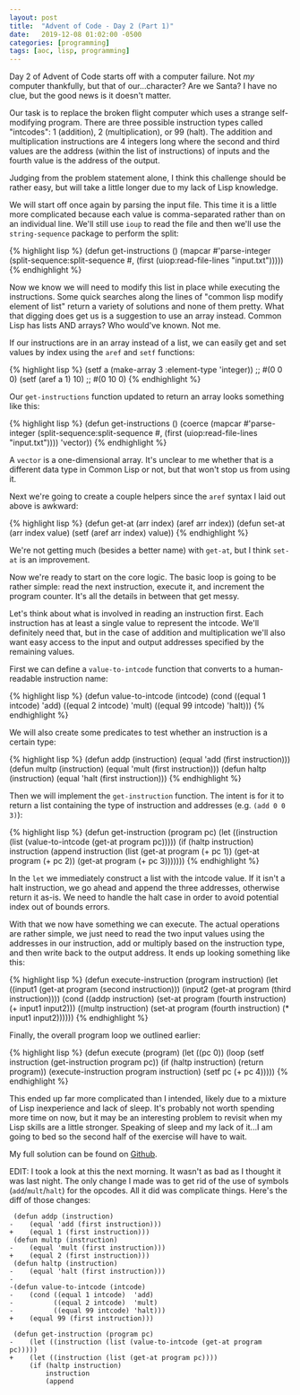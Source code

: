```yaml
---
layout: post
title:  "Advent of Code - Day 2 (Part 1)"
date:   2019-12-08 01:02:00 -0500
categories: [programming]
tags: [aoc, lisp, programming]
---
```


Day 2 of Advent of Code starts off with a computer failure. Not *my* computer thankfully, but that of our...character? Are we Santa? I have no clue, but the good news is it doesn't matter. 

Our task is to replace the broken flight computer which uses a strange self-modifying program. There are three possible instruction types called "intcodes": 1 (addition), 2 (multiplication), or 99 (halt). The addition and multiplication instructions are 4 integers long where the second and third values are the address (within the list of instructions) of inputs and the fourth value is the address of the output.

Judging from the problem statement alone, I think this challenge should be rather easy, but will take a little longer due to my lack of Lisp knowledge.

We will start off once again by parsing the input file. This time it is a little more complicated because each value is comma-separated rather than on an individual line. We'll still use `ioup` to read the file and then we'll use the `string-sequence` package to perform the split:

{% highlight lisp %}
(defun get-instructions ()
    (mapcar 
        #'parse-integer 
        (split-sequence:split-sequence #\,
            (first (uiop:read-file-lines "input.txt")))))
{% endhighlight %}

Now we know we will need to modify this list in place while executing the instructions. Some quick searches along the lines of "common lisp modify element of list" return a variety of solutions and none of them pretty. What that digging does get us is a suggestion to use an array instead. Common Lisp has lists AND arrays? Who would've known. Not me.

If our instructions are in an array instead of a list, we can easily get and set values by index using the `aref` and `setf` functions:

{% highlight lisp %}
(setf a (make-array 3 :element-type 'integer))
;; #(0 0 0)
(setf (aref a 1) 10)
;; #(0 10 0)
{% endhighlight %}

Our `get-instructions` function updated to return an array looks something like this:

{% highlight lisp %}
(defun get-instructions ()
    (coerce
        (mapcar 
            #'parse-integer 
            (split-sequence:split-sequence #\,
                (first (uiop:read-file-lines "input.txt"))))
        'vector))
{% endhighlight %}

A `vector` is a one-dimensional array. It's unclear to me whether that is a different data type in Common Lisp or not, but that won't stop us from using it.

Next we're going to create a couple helpers since the `aref` syntax I laid out above is awkward:

{% highlight lisp %}
(defun get-at (arr index)
    (aref arr index))
(defun set-at (arr index value)
    (setf (aref arr index) value))
{% endhighlight %}

We're not getting much (besides a better name) with `get-at`, but I think `set-at` is an improvement.

Now we're ready to start on the core logic. The basic loop is going to be rather simple: read the next instruction, execute it, and increment the program counter. It's all the details in between that get messy.

Let's think about what is involved in reading an instruction first. Each instruction has at least a single value to represent the intcode. We'll definitely need that, but in the case of addition and multiplication we'll also want easy access to the input and output addresses specified by the remaining values.

First we can define a `value-to-intcode` function that converts to a human-readable instruction name:

{% highlight lisp %}
(defun value-to-intcode (intcode)
    (cond ((equal 1 intcode)  'add)
          ((equal 2 intcode)  'mult)
          ((equal 99 intcode) 'halt)))
{% endhighlight %}

We will also create some predicates to test whether an instruction is a certain type:

{% highlight lisp %}
(defun addp (instruction)
    (equal 'add (first instruction)))
(defun multp (instruction)
    (equal 'mult (first instruction)))
(defun haltp (instruction)
    (equal 'halt (first instruction)))
{% endhighlight %}

Then we will implement the `get-instruction` function. The intent is for it to return a list containing the type of instruction and addresses (e.g. `(add 0 0 3)`):

{% highlight lisp %}
(defun get-instruction (program pc)
    (let ((instruction (list (value-to-intcode (get-at program pc)))))
    (if (haltp instruction) 
        instruction
        (append 
            instruction
            (list
                (get-at program (+ pc 1))
                (get-at program (+ pc 2))
                (get-at program (+ pc 3)))))))
{% endhighlight %}

In the `let` we immediately construct a list with the intcode value. If it isn't a halt instruction, we go ahead and append the three addresses, otherwise return it as-is. We need to handle the halt case in order to avoid potential index out of bounds errors.

With that we now have something we can execute. The actual operations are rather simple, we just need to read the two input values using the addresses in our instruction, add or multiply based on the instruction type, and then write back to the output address. It ends up looking something like this:

{% highlight lisp %}
(defun execute-instruction (program instruction)
    (let
        ((input1 (get-at program (second instruction)))
         (input2 (get-at program (third instruction))))
            (cond ((addp  instruction)
                    (set-at program (fourth instruction) (+ input1 input2)))
                  ((multp instruction)
                    (set-at program (fourth instruction) (* input1 input2))))))
{% endhighlight %}

Finally, the overall program loop we outlined earlier:

{% highlight lisp %}
(defun execute (program)
    (let ((pc 0))
        (loop
            (setf instruction (get-instruction program pc))
            (if (haltp instruction) (return program))
            (execute-instruction program instruction)
            (setf pc (+ pc 4)))))
{% endhighlight %}

This ended up far more complicated than I intended, likely due to a mixture of Lisp inexperience and lack of sleep. It's probably not worth spending more time on now, but it may be an interesting problem to revisit when my Lisp skills are a little stronger. Speaking of sleep and my lack of it...I am going to bed so the second half of the exercise will have to wait.

My full solution can be found on [Github][gh].

EDIT: I took a look at this the next morning. It wasn't as bad as I thought it was last night. The only change I made was to get rid of the use of symbols (`add`/`mult`/`halt`) for the opcodes. All it did was complicate things. Here's the diff of those changes:

```
 (defun addp (instruction)
-    (equal 'add (first instruction)))
+    (equal 1 (first instruction)))
 (defun multp (instruction)
-    (equal 'mult (first instruction)))
+    (equal 2 (first instruction)))
 (defun haltp (instruction)
-    (equal 'halt (first instruction)))
-
-(defun value-to-intcode (intcode)
-    (cond ((equal 1 intcode)  'add)
-          ((equal 2 intcode)  'mult)
-          ((equal 99 intcode) 'halt)))
+    (equal 99 (first instruction)))
 
 (defun get-instruction (program pc)
-    (let ((instruction (list (value-to-intcode (get-at program pc)))))
+    (let ((instruction (list (get-at program pc))))
     (if (haltp instruction) 
         instruction
         (append 
```

[gh]: https://github.com/mattherman/advent-of-code-2019